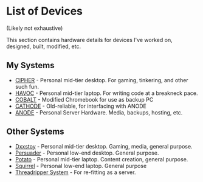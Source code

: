 # List of Devices

(Likely not exhaustive)

This section contains hardware details for devices I've worked on, designed, built, modified, etc.

## My Systems

* [CIPHER]() - Personal mid-tier desktop. For gaming, tinkering, and other such fun.
* [HAVOC]() - Personal mid-tier laptop. For writing code at a breakneck pace.
* [COBALT]() - Modified Chromebook for use as backup PC
* [CATHODE]() - Old-reliable, for interfacing with ANODE
* [ANODE]() - Personal Server Hardware. Media, backups, hosting, etc.

## Other Systems
* [Dxxstoy]() - Personal mid-tier desktop. Gaming, media, general purpose.
* [Persuader]() - Personal low-end desktop. General purpose.
* [Potato]() - Personal mid-tier laptop. Content creation, general purpose.
* [Squirrel]() - Personal low-end laptop. General purpose
* [Threadripper System](threadripper) - For re-fitting as a server.
